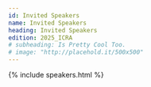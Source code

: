 ```yaml
---
id: Invited Speakers
name: Invited Speakers
heading: Invited Speakers
edition: 2025_ICRA
# subheading: Is Pretty Cool Too.
# image: "http://placehold.it/500x500"
---
```


{% include speakers.html %}
